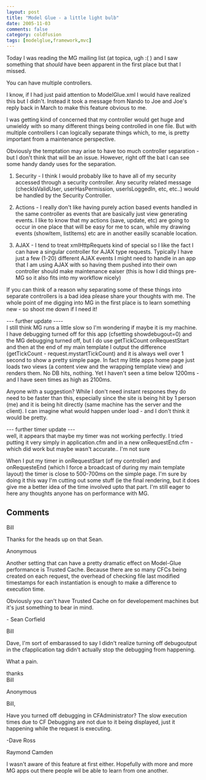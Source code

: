 ```yaml
---
layout: post
title: "Model Glue - a little light bulb"
date: 2005-11-03
comments: false
category: coldfusion
tags: [modelglue,framework,mvc]
---
```

Today I was reading the MG mailing list (at topica, ugh :( ) and I saw
something that _should_ have been apparent in the first place but that I
missed.  

You can have multiple controllers.  

I know, if I had just paid attention to ModelGlue.xml I would have realized
this but I didn't. Instead it took a message from Nando to Joe and Joe's reply
back in March to make this feature obvious to me.  

I was getting kind of concerned that my controller would get huge and unwieldy
with so many different things being controlled in one file. But with multiple
controllers I can logically separate things which, to me, is pretty important
from a maintenance perspective.  

Obviously the temptation may arise to have too much controller separation -
but I don't think that will be an issue. However, right off the bat I can see
some handy dandy uses for the separation.  




  1. Security - I think I would probably like to have all of my security accessed through a security controller. Any security related message (checkIsValidUser, userHasPermission, userIsLoggedIn, etc, etc..) would be handled by the Security Controller.


  2. Actions - I really don't like having purely action based events handled in the same controller as events that are basically just view generating events. I like to know that my actions (save, update, etc) are going to occur in one place that will be easy for me to scan, while my drawing events (showItem, listItems) etc are in another easilly scanable location.


  3. AJAX - I tend to treat xmlHttpRequets kind of special so I like the fact I can have a singular controller for AJAX type requests. Typically I have just a few (1-20) different AJAX events I might need to handle in an app that I am using AJAX with so having them pushed into their own controller should make maintenance eaiser (this is how I did things pre-MG so it also fits into my workflow nicely)



If you can think of a reason why separating some of these things into separate
controllers is a bad idea please share your thoughts with me. The whole point
of me digging into MG in the first place is to learn something new - so shoot
me down if I need it!  

\--- further update ----  
I still think MG runs a little slow so I'm wondering if maybe it is my
machine. I have debugging turned off for this app (cfsetting showdebugout=0)
and the MG debugging turned off, but I do use getTickCount onRequestStart and
then at the end of my main template I output the difference (getTickCount -
request.mystartTickCount) and it is always well over 1 second to show a pretty
simple page. In fact my little apps home page just loads two views (a content
view and the wrapping template view) and renders them. No DB hits, nothing.
Yet I haven't seen a time below 1200ms - and I have seen times as high as
2100ms.  

Anyone with a suggestion? While I don't need instant respones they do need to
be faster than this, especially since the site is being hit by 1 person (me)
and it is being hit directly (same machine has the server and the client). I
can imagine what would happen under load - and I don't think it would be
pretty.  

\--- further timer update ---  
well, it appears that maybe my timer was not working perfectly. I tried
putting it very simply in application.cfm and in a new onRequestEnd.cfm -
which did work but maybe wasn't accurate.. I'm not sure  

When I put my timer in onRequestStart (of my controller) and onRequesteEnd
(which I force a broadcast of during my main template layout) the timer is
close to 500-700ms on the simple page. I'm sure by doing it this way I'm
cutting out some stuff (ie the final rendering, but it does give me a better
idea of the time involved upto that part. I'm still eager to here any thoughts
anyone has on performance with MG.

## Comments

Bill

Thanks for the heads up on that Sean.

Anonymous

Another setting that can have a pretty dramatic effect on Model-Glue
performance is Trusted Cache. Because there are so many CFCs being created on
each request, the overhead of checking file last modified timestamps for each
instantiation is enough to make a difference to execution time.  

Obviously you can't have Trusted Cache on for developement machines but it's
just something to bear in mind.  

\- Sean Corfield

Bill

Dave, I'm sort of embarassed to say I didn't realize turning off debugoutput
in the cfapplication tag didn't actually stop the debugging from happening.  

What a pain.  

thanks  
Bill

Anonymous

Bill,  

Have you turned off debugging in CFAdministrator? The slow execution times due
to CF Debugging are not due to it being displayed, just it happening while the
request is executing.  

-Dave Ross

Raymond Camden

I wasn't aware of this feature at first either. Hopefully with more and more
MG apps out there people wil be able to learn from one another.
